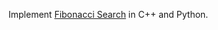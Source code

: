 Implement [Fibonacci Search](https://en.wikipedia.org/wiki/Fibonacci_search_technique) in C++ and Python.
